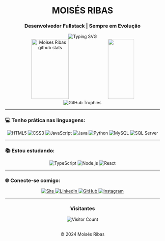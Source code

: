 <div align="center">
  
  # MOISÉS RIBAS
  
  ### Desenvolvedor Fullstack | Sempre em Evolução
  
  <img src="https://readme-typing-svg.herokuapp.com/?color=FFFFFF&size=22&center=true&vCenter=true&width=650&lines=Olá,+meu+nome+é+Moisés+Ribas;Sou+desenvolvedor+fullstack;Sempre+busco+evoluir+na+programação&font=Fira%20Code&duration=4000&pause=1000" alt="Typing SVG" />
  
  <br>
  
  <img width="49%" height="195px" src="https://github-readme-stats.vercel.app/api?username=mribasdev&show_icons=true&count_private=true&hide_border=true&title_color=FFFFFF&icon_color=FFFFFF&text_color=c9d1d9&bg_color=0d1117" alt="Moises Ribas github stats" /> 
  <img width="41%" height="195px" src="https://github-readme-stats.vercel.app/api/top-langs/?username=mribasdev&layout=compact&hide_border=true&title_color=FFFFFF&text_color=c9d1d9&bg_color=0d1117" />
  
  <br>
  
  <img src="https://github-profile-trophy.vercel.app/?username=mribasdev&theme=nord&no-frame=true&row=1&&margin-w=20&no-bg=true" alt="GitHub Trophies" />
  
</div>

---

### 💻 Tenho prática nas linguagens:

<div align="center">
  
  ![HTML5](https://img.shields.io/badge/HTML5-E34F26?style=for-the-badge&logo=html5&logoColor=white)
  ![CSS3](https://img.shields.io/badge/CSS3-1572B6?style=for-the-badge&logo=css3&logoColor=white)
  ![JavaScript](https://img.shields.io/badge/JavaScript-323330?style=for-the-badge&logo=javascript&logoColor=F7DF1E)
  ![Java](https://img.shields.io/badge/Java-3A3A3A?style=for-the-badge&logo=openjdk&logoColor=white)
  ![Python](https://img.shields.io/badge/Python-3A3A3A?style=for-the-badge&logo=python&logoColor=white)
  ![MySQL](https://img.shields.io/badge/MySQL-3A3A3A?style=for-the-badge&logo=mysql&logoColor=white)
  ![SQL Server](https://img.shields.io/badge/Microsoft_SQL_Server-3A3A3A?style=for-the-badge&logo=microsoft-sql-server&logoColor=white)
  
</div>

---

### 📚 Estou estudando:

<div align="center">
  
  ![TypeScript](https://img.shields.io/badge/TypeScript-3A3A3A?style=for-the-badge&logo=typescript&logoColor=007ACC)
  ![Node.js](https://img.shields.io/badge/Node.js-3A3A3A?style=for-the-badge&logo=node.js&logoColor=43853D)
  ![React](https://img.shields.io/badge/React-3A3A3A?style=for-the-badge&logo=react&logoColor=61DAFB)
  
</div>

---

### 🌐 Conecte-se comigo:

<div align="center">
  
  <a href="https://mribas.tech" target="_blank">
    <img src="https://img.shields.io/badge/Website-mribas.tech-3A3A3A?style=for-the-badge&logo=firefox&logoColor=white" alt="Site">
  </a>
  <a href="https://www.linkedin.com/in/mribasdev/" target="_blank">
    <img src="https://img.shields.io/badge/LinkedIn-3A3A3A?style=for-the-badge&logo=linkedin&logoColor=0077B5" alt="LinkedIn">
  </a>
  <a href="https://github.com/mribasdev" target="_blank">
    <img src="https://img.shields.io/badge/GitHub-3A3A3A?style=for-the-badge&logo=github&logoColor=white" alt="GitHub">
  </a>
  <a href="https://www.instagram.com/akaribas/" target="_blank">
    <img src="https://img.shields.io/badge/Instagram-3A3A3A?style=for-the-badge&logo=instagram&logoColor=E4405F" alt="Instagram">
  </a>
  
</div>

---

<div align="center">
  
  ### Visitantes
  
  <img src="https://profile-counter.glitch.me/{mribasdev}/count.svg" alt="Visitor Count" />
  
  <br>
  <br>
  
  © 2024 Moisés Ribas
  
</div>

